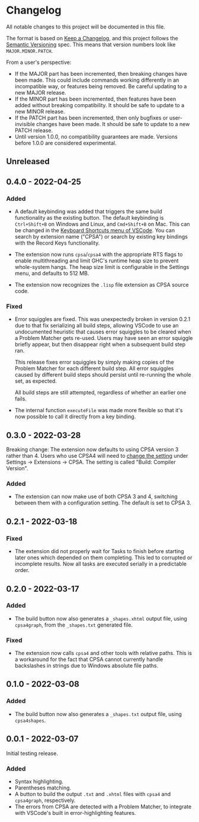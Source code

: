 # Changelog

All notable changes to this project will be documented in this file.

The format is based on [Keep a Changelog](https://keepachangelog.com/en/1.0.0),
and this project follows the [Semantic Versioning](https://semver.org/spec/v2.0.0.html) spec.
This means that version numbers look like `MAJOR.MINOR.PATCH`.

From a user's perspective:

- If the MAJOR part has been incremented, then breaking changes have been
  made. This could include commands working differently in an incompatible
  way, or features being removed. Be careful updating to a new MAJOR
  release.
- If the MINOR part has been incremented, then features have been added
  without breaking compatibility. It should be safe to update to a new
  MINOR release.
- If the PATCH part has been incremented, then only bugfixes or
  user-invisible changes have been made. It should be safe to update to a
  new PATCH release.
- Until version 1.0.0, no compatibility guarantees are made. Versions
  before 1.0.0 are considered experimental.

## Unreleased

## 0.4.0 - 2022-04-25

### Added

- A default keybinding was added that triggers the same build functionality as
  the existing button. The default keybinding is `Ctrl+Shift+B` on Windows and
  Linux, and `Cmd+Shift+B` on Mac. This can be changed in the [Keyboard
  Shortcuts menu of VSCode](https://code.visualstudio.com/docs/getstarted/keybindings#_keyboard-shortcuts-editor).
  You can search by extension name ("CPSA") or search by existing key bindings
  with the Record Keys functionality.

- The extension now runs `cpsa`/`cpsa4` with the appropriate RTS flags to
  enable multithreading and limit GHC's runtime heap size to prevent
  whole-system hangs. The heap size limit is configurable in the Settings
  menu, and defaults to 512 MB.

- The extension now recognizes the `.lisp` file extension as CPSA source code.

### Fixed

- Error squiggles are fixed. This was unexpectedly broken in version 0.2.1 due
  to that fix serializing all build steps, allowing VSCode to use an
  undocumented heuristic that causes error squiggles to be cleared when a
  Problem Matcher gets re-used. Users may have seen an error squiggle briefly
  appear, but then disappear right when a subsequent build step ran.

  This release fixes error squiggles by simply making copies of the Problem
  Matcher for each different build step. All error squiggles caused by
  different build steps should persist until re-running the whole set, as
  expected.

  All build steps are still attempted, regardless of whether an earlier one
  fails.

- The internal function `executeFile` was made more flexible so that it's now
  possible to call it directly from a key binding.

## 0.3.0 - 2022-03-28

Breaking change: The extension now defaults to using CPSA version 3 rather
than 4. Users who use CPSA4 will need to
[change the setting](https://code.visualstudio.com/docs/getstarted/settings#_settings-editor)
under Settings -> Extensions -> CPSA. The setting is called "Build: Compiler
Version".

### Added

- The extension can now make use of both CPSA 3 and 4, switching between them
  with a configuration setting. The default is set to CPSA 3.

## 0.2.1 - 2022-03-18

### Fixed

- The extension did not properly wait for Tasks to finish before starting
  later ones which depended on them completing. This led to corrupted or
  incomplete results. Now all tasks are executed serially in a predictable
  order.

## 0.2.0 - 2022-03-17

### Added

- The build button now also generates a `_shapes.xhtml` output file, using
  `cpsa4graph`, from the `_shapes.txt` generated file.

### Fixed

- The extension now calls `cpsa4` and other tools with relative paths. This is
  a workaround for the fact that CPSA cannot currently handle backslashes in
  strings due to Windows absolute file paths.

## 0.1.0 - 2022-03-08

### Added

- The build button now also generates a `_shapes.txt` output file, using
  `cpsa4shapes`.

## 0.0.1 - 2022-03-07

Initial testing release.

### Added

- Syntax highlighting.
- Parentheses matching.
- A button to build the output `.txt` and `.xhtml` files with `cpsa4` and
  `cpsa4graph`, respectively.
- The errors from CPSA are detected with a Problem Matcher, to integrate
  with VSCode's built in error-highlighting features.
